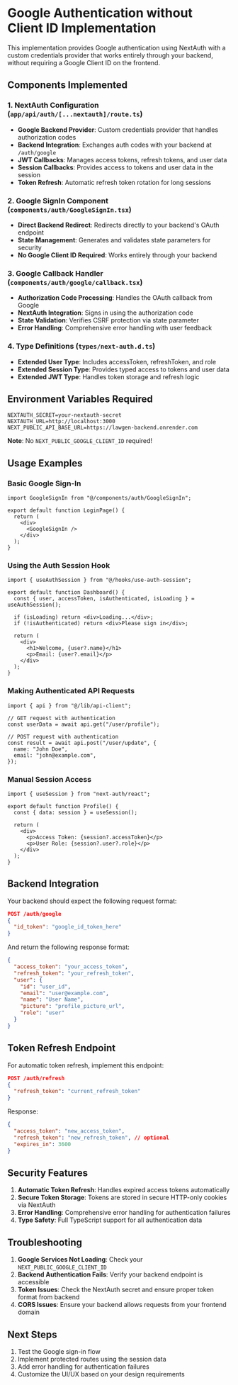 # Google Authentication without Client ID Implementation

This implementation provides Google authentication using NextAuth with a custom credentials provider that works entirely through your backend, without requiring a Google Client ID on the frontend.

## Components Implemented

### 1. NextAuth Configuration (`app/api/auth/[...nextauth]/route.ts`)

- **Google Backend Provider**: Custom credentials provider that handles authorization codes
- **Backend Integration**: Exchanges auth codes with your backend at `/auth/google`
- **JWT Callbacks**: Manages access tokens, refresh tokens, and user data
- **Session Callbacks**: Provides access to tokens and user data in the session
- **Token Refresh**: Automatic refresh token rotation for long sessions

### 2. Google SignIn Component (`components/auth/GoogleSignIn.tsx`)

- **Direct Backend Redirect**: Redirects directly to your backend's OAuth endpoint
- **State Management**: Generates and validates state parameters for security
- **No Google Client ID Required**: Works entirely through your backend

### 3. Google Callback Handler (`components/auth/google/callback.tsx`)

- **Authorization Code Processing**: Handles the OAuth callback from Google
- **NextAuth Integration**: Signs in using the authorization code
- **State Validation**: Verifies CSRF protection via state parameter
- **Error Handling**: Comprehensive error handling with user feedback

### 4. Type Definitions (`types/next-auth.d.ts`)

- **Extended User Type**: Includes accessToken, refreshToken, and role
- **Extended Session Type**: Provides typed access to tokens and user data
- **Extended JWT Type**: Handles token storage and refresh logic

## Environment Variables Required

```env
NEXTAUTH_SECRET=your-nextauth-secret
NEXTAUTH_URL=http://localhost:3000
NEXT_PUBLIC_API_BASE_URL=https://lawgen-backend.onrender.com
```

**Note**: No `NEXT_PUBLIC_GOOGLE_CLIENT_ID` required!

## Usage Examples

### Basic Google Sign-In

```tsx
import GoogleSignIn from "@/components/auth/GoogleSignIn";

export default function LoginPage() {
  return (
    <div>
      <GoogleSignIn />
    </div>
  );
}
```

### Using the Auth Session Hook

```tsx
import { useAuthSession } from "@/hooks/use-auth-session";

export default function Dashboard() {
  const { user, accessToken, isAuthenticated, isLoading } = useAuthSession();

  if (isLoading) return <div>Loading...</div>;
  if (!isAuthenticated) return <div>Please sign in</div>;

  return (
    <div>
      <h1>Welcome, {user?.name}</h1>
      <p>Email: {user?.email}</p>
    </div>
  );
}
```

### Making Authenticated API Requests

```tsx
import { api } from "@/lib/api-client";

// GET request with authentication
const userData = await api.get("/user/profile");

// POST request with authentication
const result = await api.post("/user/update", {
  name: "John Doe",
  email: "john@example.com",
});
```

### Manual Session Access

```tsx
import { useSession } from "next-auth/react";

export default function Profile() {
  const { data: session } = useSession();

  return (
    <div>
      <p>Access Token: {session?.accessToken}</p>
      <p>User Role: {session?.user?.role}</p>
    </div>
  );
}
```

## Backend Integration

Your backend should expect the following request format:

```json
POST /auth/google
{
  "id_token": "google_id_token_here"
}
```

And return the following response format:

```json
{
  "access_token": "your_access_token",
  "refresh_token": "your_refresh_token",
  "user": {
    "id": "user_id",
    "email": "user@example.com",
    "name": "User Name",
    "picture": "profile_picture_url",
    "role": "user"
  }
}
```

## Token Refresh Endpoint

For automatic token refresh, implement this endpoint:

```json
POST /auth/refresh
{
  "refresh_token": "current_refresh_token"
}
```

Response:

```json
{
  "access_token": "new_access_token",
  "refresh_token": "new_refresh_token", // optional
  "expires_in": 3600
}
```

## Security Features

1. **Automatic Token Refresh**: Handles expired access tokens automatically
2. **Secure Token Storage**: Tokens are stored in secure HTTP-only cookies via NextAuth
3. **Error Handling**: Comprehensive error handling for authentication failures
4. **Type Safety**: Full TypeScript support for all authentication data

## Troubleshooting

1. **Google Services Not Loading**: Check your `NEXT_PUBLIC_GOOGLE_CLIENT_ID`
2. **Backend Authentication Fails**: Verify your backend endpoint is accessible
3. **Token Issues**: Check the NextAuth secret and ensure proper token format from backend
4. **CORS Issues**: Ensure your backend allows requests from your frontend domain

## Next Steps

1. Test the Google sign-in flow
2. Implement protected routes using the session data
3. Add error handling for authentication failures
4. Customize the UI/UX based on your design requirements
